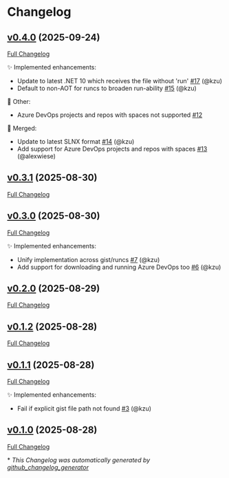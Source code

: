 # Changelog

## [v0.4.0](https://github.com/devlooped/runcs/tree/v0.4.0) (2025-09-24)

[Full Changelog](https://github.com/devlooped/runcs/compare/v0.3.1...v0.4.0)

:sparkles: Implemented enhancements:

- Update to latest .NET 10 which receives the file without 'run' [\#17](https://github.com/devlooped/runcs/pull/17) (@kzu)
- Default to non-AOT for runcs to broaden run-ability [\#15](https://github.com/devlooped/runcs/pull/15) (@kzu)

:hammer: Other:

- Azure DevOps projects and repos with spaces not supported [\#12](https://github.com/devlooped/runcs/issues/12)

:twisted_rightwards_arrows: Merged:

- Update to latest SLNX format [\#14](https://github.com/devlooped/runcs/pull/14) (@kzu)
- Add support for Azure DevOps projects and repos with spaces [\#13](https://github.com/devlooped/runcs/pull/13) (@alexwiese)

## [v0.3.1](https://github.com/devlooped/runcs/tree/v0.3.1) (2025-08-30)

[Full Changelog](https://github.com/devlooped/runcs/compare/v0.3.0...v0.3.1)

## [v0.3.0](https://github.com/devlooped/runcs/tree/v0.3.0) (2025-08-30)

[Full Changelog](https://github.com/devlooped/runcs/compare/v0.2.0...v0.3.0)

:sparkles: Implemented enhancements:

- Unify implementation across gist/runcs [\#7](https://github.com/devlooped/runcs/pull/7) (@kzu)
- Add support for downloading and running Azure DevOps too [\#6](https://github.com/devlooped/runcs/pull/6) (@kzu)

## [v0.2.0](https://github.com/devlooped/runcs/tree/v0.2.0) (2025-08-29)

[Full Changelog](https://github.com/devlooped/runcs/compare/v0.1.2...v0.2.0)

## [v0.1.2](https://github.com/devlooped/runcs/tree/v0.1.2) (2025-08-28)

[Full Changelog](https://github.com/devlooped/runcs/compare/v0.1.1...v0.1.2)

## [v0.1.1](https://github.com/devlooped/runcs/tree/v0.1.1) (2025-08-28)

[Full Changelog](https://github.com/devlooped/runcs/compare/v0.1.0...v0.1.1)

:sparkles: Implemented enhancements:

- Fail if explicit gist file path not found [\#3](https://github.com/devlooped/runcs/pull/3) (@kzu)

## [v0.1.0](https://github.com/devlooped/runcs/tree/v0.1.0) (2025-08-28)

[Full Changelog](https://github.com/devlooped/runcs/compare/ce016575c85c447e1ebc5d2fa109908c92d89f5d...v0.1.0)



\* *This Changelog was automatically generated by [github_changelog_generator](https://github.com/github-changelog-generator/github-changelog-generator)*
